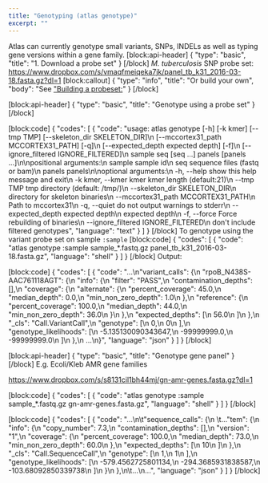```yaml
---
title: "Genotyping (atlas genotype)"
excerpt: ""
---
```

Atlas can currently genotype small variants, SNPs, INDELs as well as typing gene versions within a gene family. 
[block:api-header]
{
  "type": "basic",
  "title": "1. Download a probe set"
}
[/block]
*M. tuberculosis* SNP probe set: https://www.dropbox.com/s/vmaqfmeiqeka7jk/panel_tb_k31_2016-03-18.fasta.gz?dl=1
[block:callout]
{
  "type": "info",
  "title": "Or build your own",
  "body": "See [\"Building a probeset:](https://mykrobe-atlas.readme.io/docs/building-a-probe-set)"
}
[/block]

[block:api-header]
{
  "type": "basic",
  "title": "Genotype using a probe set"
}
[/block]

[block:code]
{
  "codes": [
    {
      "code": "usage: atlas genotype [-h] [-k kmer] [--tmp TMP] [--skeleton_dir SKELETON_DIR]\n                      [--mccortex31_path MCCORTEX31_PATH] [-q]\n                      [--expected_depth expected depth] [-f]\n                      [--ignore_filtered IGNORE_FILTERED]\n                      sample seq [seq ...] panels [panels ...]\n\npositional arguments:\n  sample                sample id\n  seq                   sequence files (fastq or bam)\n  panels                panels\n\noptional arguments:\n  -h, --help            show this help message and exit\n  -k kmer, --kmer kmer  kmer length (default:21)\n  --tmp TMP             tmp directory (default: /tmp/)\n  --skeleton_dir SKELETON_DIR\n                        directory for skeleton binaries\n  --mccortex31_path MCCORTEX31_PATH\n                        Path to mccortex31\n  -q, --quiet           do not output warnings to stderr\n  --expected_depth expected depth\n                        expected depth\n  -f, --force           Force rebuilding of binaries\n  --ignore_filtered IGNORE_FILTERED\n                        don't include filtered genotypes",
      "language": "text"
    }
  ]
}
[/block]
To genotype using the variant probe set on sample `:sample`
[block:code]
{
  "codes": [
    {
      "code": "atlas genotype :sample sample_*.fastq.gz  panel_tb_k31_2016-03-18.fasta.gz",
      "language": "shell"
    }
  ]
}
[/block]
Output: 

[block:code]
{
  "codes": [
    {
      "code": "...\n\"variant_calls\": {\n            \"rpoB_N438S-AAC761118AGT\": {\n                \"info\": {\n                    \"filter\": \"PASS\",\n                    \"contamination_depths\": [],\n                    \"coverage\": {\n                        \"alternate\": {\n                            \"percent_coverage\": 45.0,\n                            \"median_depth\": 0.0,\n                            \"min_non_zero_depth\": 1.0\n                        },\n                        \"reference\": {\n                            \"percent_coverage\": 100.0,\n                            \"median_depth\": 44.0,\n                            \"min_non_zero_depth\": 36.0\n                        }\n                    },\n                    \"expected_depths\": [\n                        56.0\n                    ]\n                },\n                \"_cls\": \"Call.VariantCall\",\n                \"genotype\": [\n                    0,\n                    0\n                ],\n                \"genotype_likelihoods\": [\n                    -5.135130090343647,\n                    -99999999.0,\n                    -99999999.0\n                ]\n            },\n  ...\n}",
      "language": "json"
    }
  ]
}
[/block]

[block:api-header]
{
  "type": "basic",
  "title": "Genotype gene panel"
}
[/block]
E.g. Ecoli/Kleb AMR gene families

https://www.dropbox.com/s/s8131cil1bh44mj/gn-amr-genes.fasta.gz?dl=1


[block:code]
{
  "codes": [
    {
      "code": "atlas genotype :sample sample_*.fastq.gz  gn-amr-genes.fasta.gz",
      "language": "shell"
    }
  ]
}
[/block]

[block:code]
{
  "codes": [
    {
      "code": "...\n\t\"sequence_calls\": {\n   \t...\"tem\": {\n                \"info\": {\n                    \"copy_number\": 7.3,\n                    \"contamination_depths\": [],\n                    \"version\": \"1\",\n                    \"coverage\": {\n                        \"percent_coverage\": 100.0,\n                        \"median_depth\": 73.0,\n                        \"min_non_zero_depth\": 60.0\n                    },\n                    \"expected_depths\": [\n                        10\n                    ]\n                },\n                \"_cls\": \"Call.SequenceCall\",\n                \"genotype\": [\n                    1,\n                    1\n                ],\n                \"genotype_likelihoods\": [\n                    -579.4562725801134,\n                    -294.3685931838587,\n                    -103.68092850339738\n                ]\n            }\n        },\n\t...\n...",
      "language": "json"
    }
  ]
}
[/block]